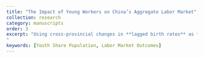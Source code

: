 ```yaml
---
title: "The Impact of Young Workers on China’s Aggregate Labor Market"
collection: research
category: manuscripts
order: 3
excerpt: "Using cross-provincial changes in **lagged birth rates** as **instrumental variables**, this study estimates the response of **unemployment** and **labor force participation rates** to exogenous changes in the **share of young workers** in China from 2002 to 2020, across different age and sex cohorts. A one percent increase in the youth share reduces the unemployment rate by **more than two percent** for both young and older workers. It also raises the labor force participation rate for all age groups — except for young workers—while holding conditions in other provinces constant. **Male workers** are more likely to follow the **cohort crowding hypothesis** than female workers. This is inconsistent with the **standard theory of unemployment**, which predicts no relationship or the opposite effect between these variables. However, the findings are consistent with a **frictional unemployment model** featuring on-the-job search, where firms are more likely to find better matches in a labor market with greater mismatch probability. Additionally, the model’s predictions regarding wage responses to birth rate shocks are supported by the Chinese data.
"
keywords: [Youth Share Population, Labor Market Outcomes]
---
```


